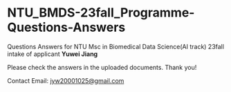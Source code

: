 # NTU_BMDS-23fall_Programme-Questions-Answers
Questions Answers for NTU Msc in Biomedical Data Science(AI track) 23fall intake of applicant **Yuwei Jiang**

Please check the answers in the uploaded documents. Thank you!

Contact Email: jyw20001025@gmail.com

